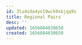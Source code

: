 ```yaml
---
id: 3lu4sda4yo19wck9sbjqq9s
title: Regional Pairs
desc: ''
updated: 1656084030650
created: 1656084030650
---
```


